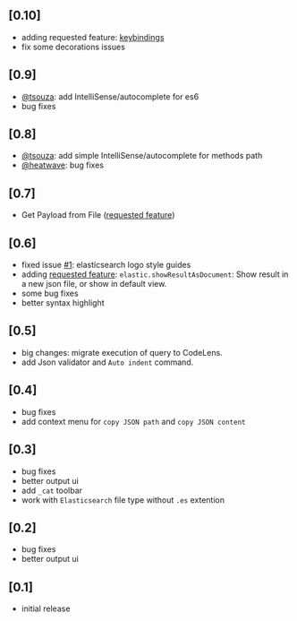 
## [0.10]
- adding requested feature: [keybindings](https://github.com/hsen-dev/vscode-elastic/issues/5)
- fix some decorations issues

## [0.9]
- [@tsouza](https://github.com/tsouza): add IntelliSense/autocomplete for es6
- bug fixes

## [0.8]
- [@tsouza](https://github.com/tsouza): add simple IntelliSense/autocomplete for methods path
- [@heatwave](https://github.com/heatwave): bug fixes

## [0.7]
- Get Payload from File ([requested feature](https://github.com/hsen-dev/vscode-elastic/issues/4))


## [0.6]
- fixed issue [#1](https://github.com/hsen-dev/vscode-elastic/issues/1): elasticsearch logo style guides
- adding [requested feature](https://github.com/hsen-dev/vscode-elastic/issues/3): `elastic.showResultAsDocument`: Show result in a new json file, or show in default view.
- some bug fixes
- better syntax highlight

## [0.5]
- big changes: migrate execution of query to CodeLens.
- add Json validator and `Auto indent` command.

## [0.4]
- bug fixes
- add context menu for `copy JSON path` and `copy JSON content`


## [0.3]
- bug fixes
- better output ui
- add `_cat` toolbar
- work with `Elasticsearch` file type without `.es` extention


## [0.2]
- bug fixes
- better output ui

## [0.1]
- initial release